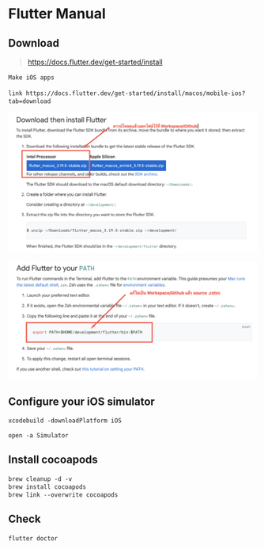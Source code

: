 # Flutter Manual

## Download
> https://docs.flutter.dev/get-started/install

```
Make iOS apps

link https://docs.flutter.dev/get-started/install/macos/mobile-ios?tab=download
```

![alt text](image.png)

![alt text](image-1.png)

## Configure your iOS simulator
```
xcodebuild -downloadPlatform iOS
```

```
open -a Simulator
```

## Install cocoapods
```
brew cleanup -d -v 
brew install cocoapods 
brew link --overwrite cocoapods
```

## Check
```
flutter doctor
```